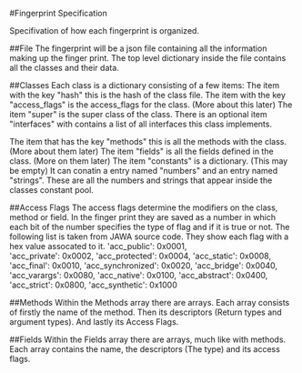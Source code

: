 #Fingerprint Specification

Specifivation of how each fingerprint is organized.

##File
 The fingerprint will be a json file containing all the information making up the finger print.
 The top level dictionary inside the file contains all the classes and their data. 
 
##Classes
 Each class is a dictionary consisting of a few items:
 The item with the key "hash" this is the hash of the class file.
 The item with the key "access_flags" is the access_flags for the class. (More about this later)
 The item "super" is the super class of the class.
 There is an optional item "interfaces" with contains a list of all interfaces this class implements.
 
 The item that has the key "methods" this is all the methods with the class. (More about them later)
 The item "fields" is all the fields defined in the class. (More on them later)
 The item "constants" is a dictionary. (This may be empty) It can conatin a entry named "numbers" and an entry named "strings".
   These are all the numbers and strings that appear inside the classes constant pool.

##Access Flags
 The access flags determine the modifiers on the class, method or field.
 In the finger print they are saved as a number in which each bit of the number specifies the type of flag and if it is true or not.
 The following list is taken from JAWA source code. They show each flag with a hex value assocated to it.
 'acc_public': 0x0001,  
 'acc_private': 0x0002,
 'acc_protected': 0x0004,
 'acc_static': 0x0008,
 'acc_final': 0x0010,
 'acc_synchronized': 0x0020,
 'acc_bridge': 0x0040,
 'acc_varargs': 0x0080,
 'acc_native': 0x0100,
 'acc_abstract': 0x0400,
 'acc_strict': 0x0800,
 'acc_synthetic': 0x1000
 
 
##Methods
 Within the Methods array there are arrays.
 Each array consists of firstly the name of the method. Then its descriptors (Return types and argument types). And lastly its Access Flags.
 
##Fields
 Within the Fields array there are arrays, much like with methods.
 Each array contains the name, the descriptors (The type) and its access flags.
